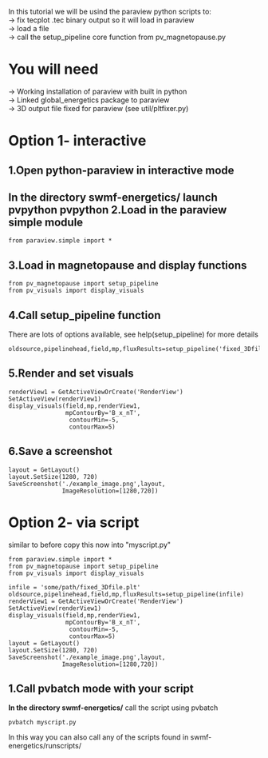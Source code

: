 In this tutorial we will be usind the paraview python scripts to:\
    -> fix tecplot .tec binary output so it will load in paraview\
    -> load a file\
    -> call the setup_pipeline core function from pv_magnetopause.py

You will need
=============
-> Working installation of paraview with built in python\
-> Linked global_energetics package to paraview\
-> 3D output file fixed for paraview (see util/pltfixer.py)

Option 1- interactive
=====================
1.Open python-paraview in interactive mode
------------------------------------------
**In the directory swmf-energetics/** launch pvpython
    pvpython
2.Load in the paraview simple module
------------------------------------
```
from paraview.simple import *
```
3.Load in magnetopause and display functions
--------------------------------------------
```
from pv_magnetopause import setup_pipeline
from pv_visuals import display_visuals
```
4.Call setup_pipeline function
------------------------------
There are lots of options available, see help(setup_pipeline) for more details
```
oldsource,pipelinehead,field,mp,fluxResults=setup_pipeline('fixed_3Dfile.plt')
```
5.Render and set visuals
------------------------
```
renderView1 = GetActiveViewOrCreate('RenderView')
SetActiveView(renderView1)
display_visuals(field,mp,renderView1,
                mpContourBy='B_x_nT',
                 contourMin=-5,
                 contourMax=5)
```
6.Save a screenshot
-------------------
```
layout = GetLayout()
layout.SetSize(1280, 720)
SaveScreenshot('./example_image.png',layout,
               ImageResolution=[1280,720])
```

Option 2- via script
====================
similar to before copy this now into "myscript.py"
```
from paraview.simple import *
from pv_magnetopause import setup_pipeline
from pv_visuals import display_visuals

infile = 'some/path/fixed_3Dfile.plt'
oldsource,pipelinehead,field,mp,fluxResults=setup_pipeline(infile)
renderView1 = GetActiveViewOrCreate('RenderView')
SetActiveView(renderView1)
display_visuals(field,mp,renderView1,
                mpContourBy='B_x_nT',
                 contourMin=-5,
                 contourMax=5)
layout = GetLayout()
layout.SetSize(1280, 720)
SaveScreenshot('./example_image.png',layout,
               ImageResolution=[1280,720])
```
1.Call pvbatch mode with your script
------------------------------------
**In the directory swmf-energetics/** call the script using pvbatch
```
pvbatch myscript.py
```
In this way you can also call any of the scripts found in
swmf-energetics/runscripts/
